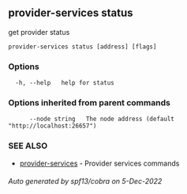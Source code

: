 ## provider-services status

get provider status

```
provider-services status [address] [flags]
```

### Options

```
  -h, --help   help for status
```

### Options inherited from parent commands

```
      --node string   The node address (default "http://localhost:26657")
```

### SEE ALSO

* [provider-services](provider-services.md)	 - Provider services commands

###### Auto generated by spf13/cobra on 5-Dec-2022
